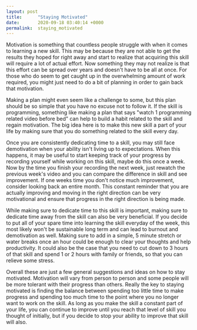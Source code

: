 ```yaml
---
layout: post
title:      "Staying Motivated"
date:       2020-09-18 03:40:14 +0000
permalink:  staying_motivated
---
```



Motivation is something that countless people struggle with when it comes to learning a new skill. This may be because they are not able to get the results they hoped for right away and start to realize that acquiring this skill will require a lot of actual effort. Now something they may not realize is that this effort can be spread over years and doesn't have to be all at once. For those who do seem to get caught up in the overwhelming amount of work required, you might just need to do a bit of planning in order to gain back that motivation.

Making a plan might even seem like a challenge to some, but this plan should be so simple that you have no excuse not to follow it. If the skill is programming, something like making a plan that says "watch 1 programming related video before bed" can help to build a habit related to the skill and regain motivation. The big idea here is to make this new skill a part of your life by making sure that you do something related to the skill every day.

Once you are consistently dedicating time to a skill, you may still face demotivation when your ability isn't living up to expectations. When this happens, it may be useful to start keeping track of your progress by recording yourself while working on this skill, maybe do this once a week. Now by the time you finish your recording the next week, just rewatch the previous week's video and you can compare the difference in skill and see improvement. If one weeks time you don't notice much improvement, consider looking back an entire month. This constant reminder that you are actually improving and moving in the right direction can be very motivational and ensure that progress in the right direction is being made.

While making sure to dedicate time to this skill is important, making sure to dedicate time away from the skill can also be very beneficial. If you decide to put all of your spare time into learning the skill everyday of the week, this most likely won't be sustainable long term and can lead to burnout and demotivation as well. Making sure to add in a simple, 5 minute stretch or water breaks once an hour could be enough to clear your thoughts and help productivity. It could also be the case that you need to cut down to 3 hours of that skill and spend 1 or 2 hours with family or friends, so that you can relieve some stress.

Overall these are just a few general suggestions and ideas on how to stay motivated. Motivation will vary from person to person and some people will be more tolerant with their progress than others. Really the key to staying motivated is finding the balance between spending too little time to make progress and spending too much time to the point where you no longer want to work on the skill. As long as you make the skill a constant part of your life, you can continue to improve until you reach that level of skill you thought of initially, but if you decide to stop your ability to improve that skill will also.

